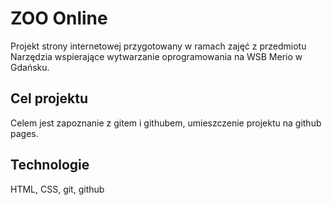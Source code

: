 # ZOO Online
Projekt strony internetowej przygotowany w ramach zajęć z przedmiotu Narzędzia wspierające wytwarzanie oprogramowania na WSB Merio w Gdańsku.

## Cel projektu
Celem jest zapoznanie z gitem i githubem, umieszczenie projektu na github pages.

## Technologie 
HTML, CSS, git, github